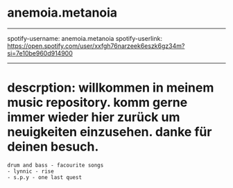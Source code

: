 # anemoia.metanoia

---

spotify-username: anemoia.metanoia
spotify-userlink: https://open.spotify.com/user/xxfgh76narzeek6eszk6gz34m?si=7e10be960d914900

---

# descrption: willkommen in meinem music repository. komm gerne immer wieder hier zurück um neuigkeiten einzusehen. danke für deinen besuch.

```
drum and bass - facourite songs
- lynnic - rise
- s.p.y - one last quest
```
